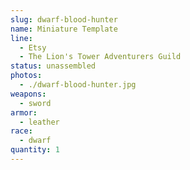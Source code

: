 ```yaml
---
slug: dwarf-blood-hunter
name: Miniature Template
line:
  - Etsy
  - The Lion's Tower Adventurers Guild
status: unassembled
photos:
  - ./dwarf-blood-hunter.jpg
weapons:
  - sword
armor:
  - leather
race:
  - dwarf
quantity: 1
---
```

